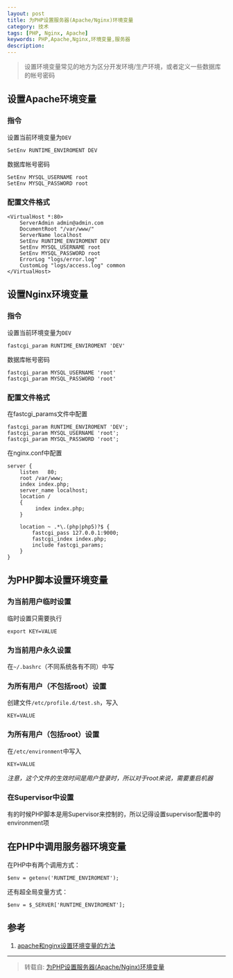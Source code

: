 ```yaml
---
layout: post
title: 为PHP设置服务器(Apache/Nginx)环境变量
category: 技术
tags: [PHP, Nginx, Apache]
keywords: PHP,Apache,Nginx,环境变量,服务器
description:
---
```


> 设置环境变量常见的地方为区分开发环境/生产环境，或者定义一些数据库的帐号密码

## 设置Apache环境变量

### 指令
设置当前环境变量为`DEV`

    SetEnv RUNTIME_ENVIROMENT DEV

数据库帐号密码

    SetEnv MYSQL_USERNAME root
    SetEnv MYSQL_PASSWORD root

### 配置文件格式

    <VirtualHost *:80>
        ServerAdmin admin@admin.com
        DocumentRoot "/var/www/"
        ServerName localhost
        SetEnv RUNTIME_ENVIROMENT DEV
        SetEnv MYSQL_USERNAME root
        SetEnv MYSQL_PASSWORD root
        ErrorLog "logs/error.log"
        CustomLog "logs/access.log" common
    </VirtualHost>

## 设置Nginx环境变量

### 指令
设置当前环境变量为`DEV`

    fastcgi_param RUNTIME_ENVIROMENT 'DEV'

数据库帐号密码

    fastcgi_param MYSQL_USERNAME 'root'
    fastcgi_param MYSQL_PASSWORD 'root'

### 配置文件格式
在fastcgi_params文件中配置

    fastcgi_param RUNTIME_ENVIROMENT 'DEV';
    fastcgi_param MYSQL_USERNAME 'root';
    fastcgi_param MYSQL_PASSWORD 'root';

在nginx.conf中配置

    server {
        listen   80;
        root /var/www;
        index index.php;
        server_name localhost;
        location /
        {
             index index.php;
        }

        location ~ .*\.(php|php5)?$ {
            fastcgi_pass 127.0.0.1:9000;
            fastcgi_index index.php;
            include fastcgi_params;
        }
    }

## 为PHP脚本设置环境变量

### 为当前用户临时设置

临时设置只需要执行

    export KEY=VALUE

### 为当前用户永久设置

在`~/.bashrc`（不同系统各有不同）中写

### 为所有用户（不包括root）设置

创建文件`/etc/profile.d/test.sh`，写入

    KEY=VALUE

### 为所有用户（包括root）设置

在`/etc/environment`中写入

    KEY=VALUE

*注意，这个文件的生效时间是用户登录时，所以对于root来说，需要重启机器*

### 在Supervisor中设置

有的时候PHP脚本是用Supervisor来控制的，所以记得设置supervisor配置中的environment项

## 在PHP中调用服务器环境变量

在PHP中有两个调用方式：

    $env = getenv('RUNTIME_ENVIROMENT');

还有超全局变量方式：

    $env = $_SERVER['RUNTIME_ENVIROMENT'];

## 参考
1. [apache和nginx设置环境变量的方法](http://hi.baidu.com/epplera/item/9e41798601f6da7f850fab71)

---
  >转载自: [为PHP设置服务器(Apache/Nginx)环境变量](http://yansu.org/2014/05/04/set-environment-variables-of-server-for-php.html)
